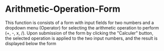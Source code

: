# Arithmetic-Operation-Form
This function is consists of a form with input fields for two numbers and a dropdown menu (Operator) for selecting the arithmetic operation to perform (+, -, x, /). Upon submission of the form by clicking the "Calculer" button, the selected operation is applied to the two input numbers, and the result is displayed below the form
